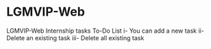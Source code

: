 # LGMVIP-Web
LGMVIP-Web Internship tasks
To-Do List
i- You can add a new task
ii- Delete an existing task
iii- Delete all existing task
